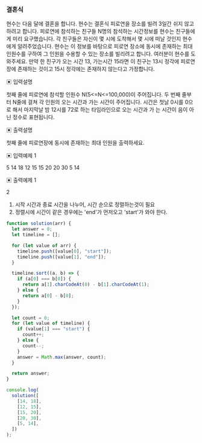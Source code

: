 ### 결혼식

현수는 다음 달에 결혼을 합니다.
현수는 결혼식 피로연을 장소를 빌려 3일간 쉬지 않고 하려고 합니다.
피로연에 참석하는 친구들 N명의 참석하는 시간정보를 현수는 친구들에게 미리 요구했습니다.
각 친구들은 자신이 몇 시에 도착해서 몇 시에 떠날 것인지 현수에게 알려주었습니다.
현수는 이 정보를 바탕으로 피로연 장소에 동시에 존재하는 최대 인원수를 구하여 그 인원을
수용할 수 있는 장소를 빌리려고 합니다. 여러분이 현수를 도와주세요.
만약 한 친구가 오는 시간 13, 가는시간 15라면 이 친구는 13시 정각에 피로연 장에 존재하는
것이고 15시 정각에는 존재하지 않는다고 가정합니다.

▣ 입력설명

첫째 줄에 피로연에 참석할 인원수 N(5<=N<=100,000)이 주어집니다.
두 번째 줄부터 N줄에 걸쳐 각 인원의 오는 시간과 가는 시간이 주어집니다.
시간은 첫날 0시를 0으로 해서 마지막날 밤 12시를 72로 하는 타임라인으로 오는 시간과 가
는 시간이 음이 아닌 정수로 표현됩니다.

▣ 출력설명

첫째 줄에 피로연장에 동시에 존재하는 최대 인원을 출력하세요.

▣ 입력예제 1

5
14 18
12 15
15 20
20 30
5 14

▣ 출력예제 1

2

1. 시작 시간과 종료 시간을 나누어, 시간 순으로 정렬하는것이 필요
2. 정렬시에 시간이 같은 경우에는 'end'가 먼저오고 'start'가 와야 한다.

```javascript
function solution(arr) {
  let answer = 0;
  let timeline = [];

  for (let value of arr) {
    timeline.push([value[0], "start"]);
    timeline.push([value[1], "end"]);
  }

  timeline.sort((a, b) => {
    if (a[0] === b[0]) {
      return a[1].charCodeAt(0) - b[1].charCodeAt(1);
    } else {
      return a[0] - b[0];
    }
  });

  let count = 0;
  for (let value of timeline) {
    if (value[1] === "start") {
      count++;
    } else {
      count--;
    }
    answer = Math.max(answer, count);
  }

  return answer;
}

console.log(
  solution([
    [14, 18],
    [12, 15],
    [15, 20],
    [20, 30],
    [5, 14],
  ])
);
```
